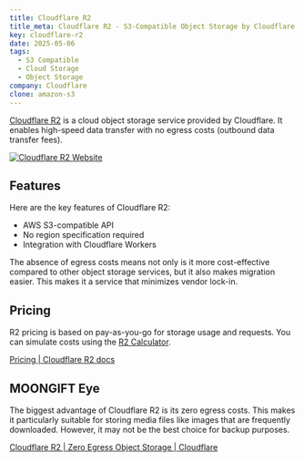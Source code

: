 ```yaml
---
title: Cloudflare R2
title_meta: Cloudflare R2 - S3-Compatible Object Storage by Cloudflare
key: cloudflare-r2
date: 2025-05-06
tags:
  - S3 Compatible
  - Cloud Storage
  - Object Storage
company: Cloudflare
clone: amazon-s3
---
```


[Cloudflare R2](https://www.cloudflare.com/ja-jp/developer-platform/r2/) is a cloud object storage service provided by Cloudflare. It enables high-speed data transfer with no egress costs (outbound data transfer fees).

[![Cloudflare R2 Website](/img/services/cloudflare-r2.jpg)](https://www.cloudflare.com/ja-jp/developer-platform/r2/)

<!--more-->

## Features

Here are the key features of Cloudflare R2:

- AWS S3-compatible API
- No region specification required
- Integration with Cloudflare Workers

The absence of egress costs means not only is it more cost-effective compared to other object storage services, but it also makes migration easier. This makes it a service that minimizes vendor lock-in.

## Pricing

R2 pricing is based on pay-as-you-go for storage usage and requests. You can simulate costs using the [R2 Calculator](https://r2-calculator.cloudflare.com/jp/).

[Pricing \| Cloudflare R2 docs](https://developers.cloudflare.com/r2/pricing/)

## MOONGIFT Eye

The biggest advantage of Cloudflare R2 is its zero egress costs. This makes it particularly suitable for storing media files like images that are frequently downloaded. However, it may not be the best choice for backup purposes.

[Cloudflare R2 \| Zero Egress Object Storage \| Cloudflare](https://www.cloudflare.com/ja-jp/developer-platform/r2/)
